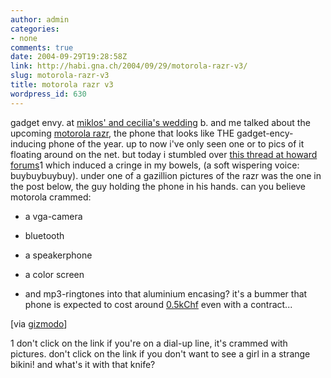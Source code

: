 ```yaml
---
author: admin
categories:
- none
comments: true
date: 2004-09-29T19:28:58Z
link: http://habi.gna.ch/2004/09/29/motorola-razr-v3/
slug: motorola-razr-v3
title: motorola razr v3
wordpress_id: 630
---
```


gadget envy.
at [miklos' and cecilia's wedding](http://www.flickr.com/photos/habi/sets/15757/) b. and me talked about the upcoming [motorola razr](http://www.motorola.com/mdirect/hellomoto/experience/v3/flash/default.shtml), the phone that looks like THE gadget-ency-inducing phone of the year. up to now i've only seen one or to pics of it floating around on the net. but today i stumbled over [this thread at howard forums](http://www.howardforums.com/showthread.php?s=&threadid=428896)1 which induced a cringe in my bowels, (a soft wispering voice: buybuybuybuy). under one of a gazillion pictures of the razr was the one in the post below, the guy holding the phone in his hands.
can you believe motorola crammed:


   
  * a vga-camera
   
  * bluetooth
  
  * a speakerphone
   
  * a color screen
   
  * and mp3-ringtones
into that aluminium encasing?
it's a bummer that phone is expected to cost around [0.5kChf](http://www.mobilezone.ch/index.php?lang=de&cat=2&action=viewproductdetail&ProductID=1209) even with a contract...

[via [gizmodo](http://www.gizmodo.com/archives/motorola-v3-razr-reviewed-019150.php)]

1 don't click on the link if you're on a dial-up line, it's crammed with pictures.
don't click on the link if you don't want to see a girl in a strange bikini!
and what's it with that knife?
